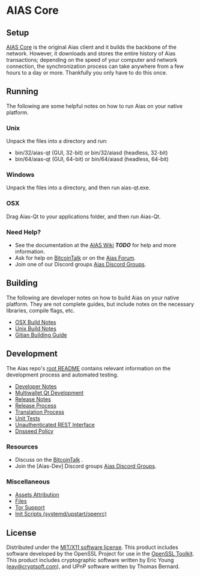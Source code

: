 AIAS Core
=====================

Setup
---------------------
[AIAS Core](https://www.aiascoin.com) is the original Aias client and it builds the backbone of the network. However, it downloads and stores the entire history of Aias transactions; depending on the speed of your computer and network connection, the synchronization process can take anywhere from a few hours to a day or more. Thankfully you only have to do this once.

Running
---------------------
The following are some helpful notes on how to run Aias on your native platform.

### Unix

Unpack the files into a directory and run:

- bin/32/aias-qt (GUI, 32-bit) or bin/32/aiasd (headless, 32-bit)
- bin/64/aias-qt (GUI, 64-bit) or bin/64/aiasd (headless, 64-bit)

### Windows

Unpack the files into a directory, and then run aias-qt.exe.

### OSX

Drag Aias-Qt to your applications folder, and then run Aias-Qt.

### Need Help?

* See the documentation at the [AIAS Wiki](https://github.com/AIAScoinTechnologies/aiascoin/wiki) ***TODO***
for help and more information.
* Ask for help on [BitcoinTalk](https://bitcointalk.org/index.php?topic=4305471.0) or on the [Aias Forum](https://t.me/aiascoin/).
* Join one of our Discord groups [Aias Discord Groups](https://discord.gg/AUgTrb).

Building
---------------------
The following are developer notes on how to build Aias on your native platform. They are not complete guides, but include notes on the necessary libraries, compile flags, etc.

- [OSX Build Notes](build-osx.md)
- [Unix Build Notes](build-unix.md)
- [Gitian Building Guide](gitian-building.md)

Development
---------------------
The Aias repo's [root README](https://github.com/AIAScoinTechnologies/aiascoin/blob/master/README.md) contains relevant information on the development process and automated testing.

- [Developer Notes](developer-notes.md)
- [Multiwallet Qt Development](multiwallet-qt.md)
- [Release Notes](release-notes.md)
- [Release Process](release-process.md)
- [Translation Process](translation_process.md)
- [Unit Tests](unit-tests.md)
- [Unauthenticated REST Interface](REST-interface.md)
- [Dnsseed Policy](dnsseed-policy.md)

### Resources

* Discuss on the [BitcoinTalk](https://bitcointalk.org/index.php?topic=4305471.0) .
* Join the [Aias-Dev] Discord groups [Aias Discord Groups](https://discord.gg/AUgTrb).

### Miscellaneous
- [Assets Attribution](assets-attribution.md)
- [Files](files.md)
- [Tor Support](tor.md)
- [Init Scripts (systemd/upstart/openrc)](init.md)

License
---------------------
Distributed under the [MIT/X11 software license](http://www.opensource.org/licenses/mit-license.php).
This product includes software developed by the OpenSSL Project for use in the [OpenSSL Toolkit](https://www.openssl.org/). This product includes
cryptographic software written by Eric Young ([eay@cryptsoft.com](mailto:eay@cryptsoft.com)), and UPnP software written by Thomas Bernard.
